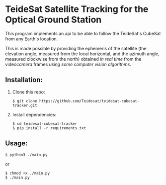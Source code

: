 # TeideSat Satellite Tracking for the Optical Ground Station

This program implements an api to be able to follow the TeideSat's CubeSat from any Earth's location.

This is made possible by providing the ephemeris of the satellite (the elevation angle, measured from the local horizontal, and the azimuth angle, measured clockwise from the north) obtained *in real time* from the video*camera* frames *using some computer vision algorithms*.

## Installation:
1. Clone this repo:
   ```
   $ git clone https://github.com/Teidesat/teidesat-cubesat-tracker.git
   ```

2. Install dependencies:
   ```
   $ cd teidesat-cubesat-tracker
   $ pip install -r requirements.txt
   ```

## Usage:
```
$ python3 ./main.py
```
or
```
$ chmod +x ./main.py
$ ./main.py
```
